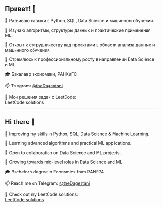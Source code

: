 ## Привет! 👋

🔭 Развиваю навыки в Python, SQL, Data Science и машинном обучении.

🌱 Изучаю алгоритмы, структуры данных и практические применения ML.

🤝 Открыт к сотрудничеству над проектами в области анализа данных и машинного обучения.

🤔 Стремлюсь к профессиональному росту в направлении Data Science и ML.

🎓 Бакалавр экономики, РАНХиГС

📫 Telegram: [@theDagestani](https://t.me/theDagestani)

🚀 Мои решения задач с LeetCode:  
[LeetCode solutions](https://github.com/theKerimKerimov/leetcode)

---

## Hi there 👋

🔭 Improving my skills in Python, SQL, Data Science & Machine Learning.

🌱 Learning advanced algorithms and practical ML applications.

🤝 Open to collaboration on Data Science and ML projects.

🤔 Growing towards mid-level roles in Data Science and ML.

🎓 Bachelor’s degree in Economics from RANEPA

📫 Reach me on Telegram: [@theDagestani](https://t.me/theDagestani)

🚀 Check out my LeetCode solutions:  
[LeetCode solutions](https://github.com/theKerimKerimov/leetcode)
